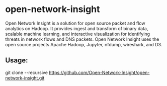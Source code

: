 # open-network-insight 

Open Network Insight is a solution for open source packet and flow analytics on Hadoop.  It provides ingest and transform of binary data, scalable machine learning, and interactive visualization for identifying threats in network flows and DNS packets.  Open Network Insight uses the open source projects Apache Hadoop, Jupyter, nfdump, wireshark, and D3.


## Usage: 
git clone --recursive https://github.com/Open-Network-Insight/open-network-insight.git 

